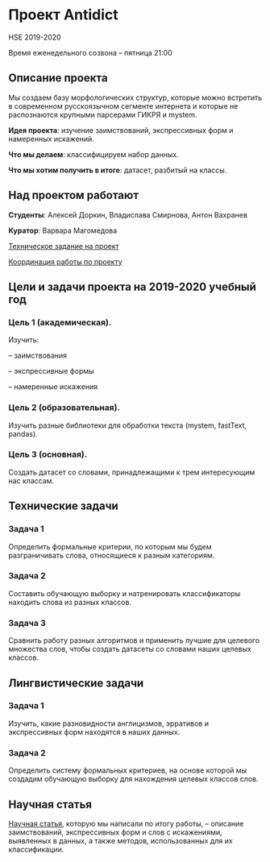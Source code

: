 # Проект Antidict
HSE 2019-2020

Время еженедельного созвона – пятница 21:00 

## Описание проекта

Мы создаем базу морфологических структур, которые можно встретить в современном русскоязычном сегменте интернета и которые не распознаются крупными парсерами ГИКРЯ и mystem.
 
**Идея проекта**: изучение заимствований, экспрессивных форм и намеренных искажений.

**Что мы делаем**: классифицируем набор данных.

**Что мы хотим получить в итоге**: датасет, разбитый на классы.


## Над проектом работают 
**Студенты**: Алексей Доркин, Владислава Смирнова, Антон Вахранев

**Куратор**: Варвара Магомедова

[Техническое задание на проект](https://docs.google.com/document/d/1fpn72q8bKqhFnCaTmbqGZEtWS6WcXIP9WC1VpviAGEc/edit#)

[Координация работы по проекту](https://trello.com/b/XEnCTnHj/antidict)

## Цели и задачи проекта на 2019-2020 учебный год

### Цель 1 (академическая). 

Изучить:

– заимствования

– экспрессивные формы

– намеренные искажения

### Цель 2 (образовательная). 

Изучить разные библиотеки для обработки текста (mystem, fastText, pandas).

### Цель 3 (основная).

Создать датасет со словами, принадлежащими к трем интересующим нас классам.

## Технические задачи

### Задача 1

Определить формальные критерии, по которым мы будем разграничивать слова, относящиеся к разным категориям.

### Задача 2

Составить обучающую выборку и натренировать классификаторы находить слова из разных классов.

### Задача 3

Сравнить работу разных алгоритмов и применить лучшие для целевого множества слов, чтобы создать датасеты со словами наших целевых классов.

## Лингвистические задачи

### Задача 1

Изучить, какие разновидности англицизмов, эрративов и экспрессивных форм находятся в наших данных. 

### Задача 2

Определить систему формальных критериев, на основе которой мы создадим обучающую выборку для нахождения целевых классов слов. 

## Научная статья

[Научная статья](https://docs.google.com/document/d/1emjyoURAS04NAJ9B-wf-T4BE5FbthulvbPZq59v0igo/edit#), которую мы написали по итогу работы, – описание заимствований, экспрессивных форм и слов с искажениями, выявленных в данных, а также методов, использованных для их классификации.

